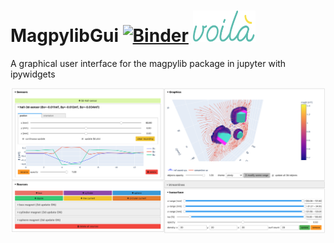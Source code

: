 # MagpylibGui  [![Binder](https://mybinder.org/badge_logo.svg)](https://mybinder.org/v2/gh/Alexboiboi/MagpylibGui/master) <a href="https://mybinder.org/v2/gh/Alexboiboi/MagpylibGui/master?urlpath=voila/render/00_MagpylibGui_voila.ipynb"><img src="images/voila-logo.svg" width="100" height="50" title="click to launch app with voila on mybinder" alt="voila"></a> 
 
 A graphical user interface for the magpylib package in jupyter with ipywidgets

[](images/example_ui_view.png)
<img src="images/example_ui_view.png"  alt="ui example for magpylibGui"></a> 
